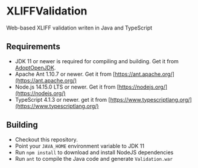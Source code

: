 # XLIFFValidation
 Web-based XLIFF validation writen in Java and TypeScript

## Requirements

- JDK 11 or newer is required for compiling and building. Get it from [AdoptOpenJDK](https://adoptopenjdk.net/).
- Apache Ant 1.10.7 or newer. Get it from [https://ant.apache.org/](https://ant.apache.org/)
- Node.js 14.15.0 LTS or newer. Get it from [https://nodejs.org/](https://nodejs.org/)
- TypeScript 4.1.3 or newer. get it from [https://www.typescriptlang.org/](https://www.typescriptlang.org/)

## Building

- Checkout this repository.
- Point your `JAVA_HOME` environment variable to JDK 11
- Run `npm install` to download and install NodeJS dependencies
- Run `ant` to compile the Java code and generate `Validation.war`

  
